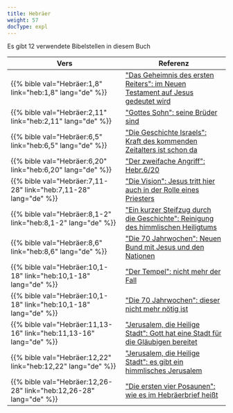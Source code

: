 ```yaml
---
title: Hebräer
weight: 57
docType: expl
---
```


Es gibt 12 verwendete Bibelstellen in diesem Buch

| Vers | Referenz |
|-------|-----------|
| {{% bible val="Hebräer:1,8" link="heb:1,8" lang="de" %}} | ["Das Geheimnis des ersten Reiters":  im Neuen Testament auf Jesus gedeutet wird](/expl/../expl/content/seals/the-mystery-of-the-four-horse-men#bdcd) |
| {{% bible val="Hebräer:2,11" link="heb:2,11" lang="de" %}} | ["Gottes Sohn": seine Brüder sind](/expl/../expl/background/israel/the-church-is-part-of-israel#db2c) |
| {{% bible val="Hebräer:6,5" link="heb:6,5" lang="de" %}} | ["Die Geschichte Israels": Kraft des kommenden Zeitalters ist schon da](/expl/../appl/topics/hero/who-rules-the-world#e6be) |
| {{% bible val="Hebräer:6,20" link="heb:6,20" lang="de" %}} | ["Der zweifache Angriff": Hebr.6/20](/expl/../expl/content/beasts/the-nature-of-the-beast-in-the-book-of-revelation#a89e) |
| {{% bible val="Hebräer:7,11-28" link="heb:7,11-28" lang="de" %}} | ["Die Vision": Jesus tritt hier auch in der Rolle eines Priesters](/expl/../expl/content/vision/the-vision#7855) |
| {{% bible val="Hebräer:8,1-2" link="heb:8,1-2" lang="de" %}} | ["Ein kurzer Steifzug durch die Geschichte": Reinigung des himmlischen Heiligtums](/expl/../expl/topics/others/dispensionalism-a-little-history#0f48) |
| {{% bible val="Hebräer:8,6" link="heb:8,6" lang="de" %}} | ["Die 70 Jahrwochen": Neuen Bund mit Jesus und den Nationen](/expl/../expl/bible/daniel/the-70-year-weeks#d777) |
| {{% bible val="Hebräer:10,1-18" link="heb:10,1-18" lang="de" %}} | ["Der Tempel": nicht mehr der Fall](/expl/../appl/content/witnesses/the-force-that-changes-the-world#f910) |
| {{% bible val="Hebräer:10,1-18" link="heb:10,1-18" lang="de" %}} | ["Die 70 Jahrwochen": dieser nicht mehr nötig ist](/expl/../expl/bible/daniel/the-70-year-weeks#d777) |
| {{% bible val="Hebräer:11,13-16" link="heb:11,13-16" lang="de" %}} | ["Jerusalem, die Heilige Stadt": Gott hat eine Stadt für die Gläubigen bereitet](/expl/../expl/content/paradise/the-new-jerusalem#a373) |
| {{% bible val="Hebräer:12,22" link="heb:12,22" lang="de" %}} | ["Jerusalem, die Heilige Stadt": es gibt ein himmlisches Jerusalem](/expl/../expl/content/paradise/the-new-jerusalem#a373) |
| {{% bible val="Hebräer:12,26-28" link="heb:12,26-28" lang="de" %}} | ["Die ersten vier Posaunen": wie es im Hebräerbrief heißt](/expl/../expl/content/trumpets/the-trumpets-in-revelation#e565) |
